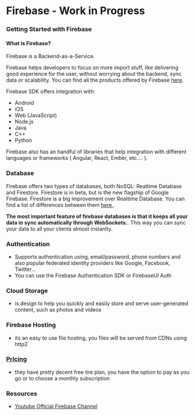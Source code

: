 # Firebase - Work in Progress

### Getting Started with Firebase
#### What is Firebase?
Firebase is a Backend-as-a-Service.
 

Firebase helps developers to focus on more import stuff, like delivering good experience for the user, without worrying about the backend, sync data or scalability.
You can find all the products offered by Firebase [here]( https://firebase.google.com/products/ ).

Firebase SDK offers integration with:
* Android
* iOS
* Web (JavaScript)
* Node.js
* Java
* C++
* Python

Firebase also has an handful of libraries that help integration with different languages or frameworks ( Angular, React, Ember, etc…. ).

### Database
Firebase offers two types of databases, both NoSQL: Realtime Database and Firestore. Firestore is in beta, but is the new flagship of Google Firebase.
Firestore is a big improvement over Realtime Database. You can find a list of differences between them [ here ](https://firebase.google.com/docs/database/rtdb-vs-firestore).

**The most important feature of firebase databases is that it keeps all your data in sync automatically through WebSockets.**. This way you can sync your data to all your clients almost instanlty.

### Authentication
* Supports authentication using, email/password, phone numbers and also popular federated identity providers like Google, Facebook, Twitter…
* You can use the Firebase Authentication SDK or FirebaseUI Auth

### Cloud Storage
* is design to help you quickly and easily store and serve user-generated content, such as photos and videos

### Firebase Hosting
* its an easy to use file hosting, you files will be served from CDNs using http2


### [Pricing](https://firebase.google.com/pricing/)
* they have pretty decent free tire plan, you have the option to pay as you go or to choose a monthly subscription


### Resources
* [Youtube Official Firebase Channel](https://www.youtube.com/user/Firebase)
